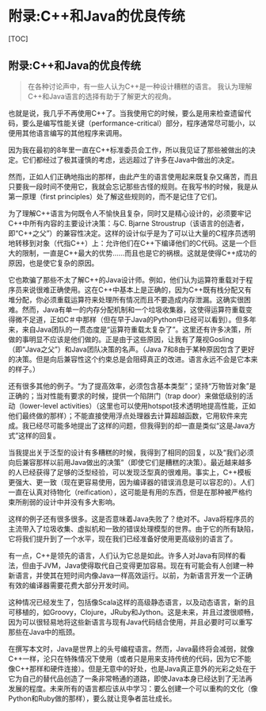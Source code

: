 # 附录:C++和Java的优良传统

\[TOC\]

## 附录:C++和Java的优良传统

> 在各种讨论声中，有一些人认为C++是一种设计糟糕的语言。 我认为理解C++和Java语言的选择有助于了解更大的视角。

也就是说，我几乎不再使用C++了。当我使用它的时候，要么是用来检查遗留代码，要么是编写性能关键（performance-critical）部分，程序通常尽可能小，以便用其他语言编写的其他程序来调用。

因为我在最初的8年里一直在C++标准委员会工作，所以我见证了那些被做出的决定。它们都经过了极其谨慎的考虑，远远超过了许多在Java中做出的决定。

然而，正如人们正确地指出的那样，由此产生的语言使用起来既复杂又痛苦，而且只要我一段时间不使用它，我就会忘记那些古怪的规则。在我写书的时候，我是从第一原理（first principles）处了解这些规则的，而不是记住了它们。

为了理解C++语言为何既令人不愉快且复杂，同时又是精心设计的，必须要牢记C++中所有内容的主要设计决策：与C. Bjarne Stroustrup（该语言的创造者，即“C++之父”）的兼容性决定。这样的设计似乎是为了可以让大量的C程序员透明地转移到对象（代指C++）上：允许他们在C++下编译他们的C代码。这是一个巨大的限制，一直是C++最大的优势......而且也是它的祸根。这就是使得C++成功的原因，也是使它复杂的原因。

它也欺骗了那些不太了解C++的Java设计师。例如，他们认为运算符重载对于程序员来说很难正确使用。这在C++中基本上是正确的，因为C++既有栈分配又有堆分配，你必须重载运算符来处理所有情况而且不要造成内存泄漏。这确实很困难。然而，Java有单一的内存分配机制和一个垃圾收集器，这使得运算符重载变得微不足道，正如C＃中那样（但在早于Java的Python中已经可以看到）。但多年来，来自Java团队的一贯态度是“运算符重载太复杂了”。这里还有许多决策，所做的事明显不应该是他们做的。正是由于这些原因，让我有了蔑视Gosling（即“Java之父”）和Java团队决策的名声。（Java 7和8由于某种原因包含了更好的决策。但是向后兼容性这个约束总是会阻碍真正的改进。语言永远不会是它本来的样子。）

还有很多其他的例子。“为了提高效率，必须包含基本类型”；坚持“万物皆对象”是正确的；当对性能有要求的时候，提供一个陷阱门（trap door）来做低级别的活动（lower-level activities）（这里也可以使用hotspot技术透明地提高性能，正如他们最终做的那样）；不能直接使用浮点处理器去计算超越函数，它用软件来完成。我已经尽可能多地提出了这样的问题，但我得到的却一直是类似“这是Java方式”这样的回复。

当我提出关于泛型的设计有多糟糕的时候，我得到了相同的回复，以及“我们必须向后兼容那样以前用Java做出的决策”（即使它们是糟糕的决策）。最近越来越多的人已经获得了足够的泛型经验，可以发现泛型真的很难用。事实上，C++模板更强大、更一致（现在更容易使用，因为编译器的错误消息是可以容忍的）。人们一直在认真对待物化（reification），这可能是有用的东西，但是在那种被严格约束所削弱的设计中并没有多大影响。

这样的例子还有很多很多。这是否意味着Java失败了？绝对不。Java将程序员的主流带入了垃圾收集、虚拟机和一致的错误处理模型的世界。由于它的所有缺陷，它将我们提升到了一个水平，现在我们已经准备好使用更高级别的语言了。

有一点，C++是领先的语言，人们认为它总是如此。许多人对Java有同样的看法，但由于JVM，Java使得取代自己变得更加容易。现在有可能会有人创建一种新语言，并使其在短时间内像Java一样高效运行。以前，为新语言开发一个正确有效的编译器需要花费大部分开发时间。

这种情况已经发生了，包括像Scala这样的高级静态语言，以及动态语言，新的且可移植的，如Groovy，Clojure，JRuby和Jython。这是未来，并且过渡很顺畅，因为可以很轻易地将这些新语言与现有Java代码结合使用，并且必要时可以重写那些在Java中的瓶颈。

在撰写本文时，Java是世界上的头号编程语言。然而，Java最终将会减弱，就像C++一样，沦只在特殊情况下使用（或者只是用来支持传统的代码，因为它不能像C++那样和硬件连接）。但是无意中的好处，也是Java真正意外的光彩之处在于它为自己的替代品创造了一条非常畅通的道路，即使Java本身已经达到了无法再发展的程度。未来所有的语言都应该从中学习：要么创建一个可以重构的文化（像Python和Ruby做的那样），要么就让竞争者茁壮成长。

